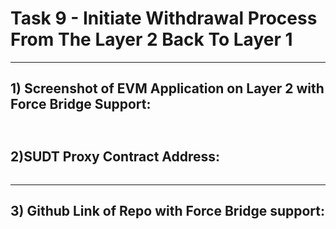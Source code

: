 # Task 9 -  Initiate Withdrawal Process From The Layer 2 Back To Layer 1
---
## 1) Screenshot of EVM Application on Layer 2 with Force Bridge Support:
![]()
---
## 2)SUDT Proxy Contract Address:
```

```
---
## 3) Github Link of Repo with Force Bridge support:
